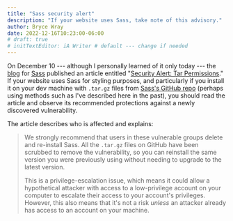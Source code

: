```yaml
---
title: "Sass security alert"
description: "If your website uses Sass, take note of this advisory."
author: Bryce Wray
date: 2022-12-16T10:23:00-06:00
# draft: true
# initTextEditor: iA Writer # default --- change if needed
---
```


On December 10 --- although I personally learned of it only today --- the [blog](https://sass-lang.com/blog) for [Sass](https://sass-lang.com) published an article entitled "[Security Alert: Tar Permissions](https://sass-lang.com/blog/security-alert-tar-permissions)." If your website uses Sass for styling purposes, and particularly if you install it on your dev machine with `.tar.gz` files from [Sass's GitHub repo](https://github.com/sass/) (perhaps using methods such as I've described here in the past), you should read the article and observe its recommended protections against a newly discovered vulnerability.

<!--excerpt-->

The article describes who is affected and explains:

> We strongly recommend that users in these vulnerable groups delete and re-install Sass. All the `.tar.gz` files on GitHub have been scrubbed to remove the vulnerability, so you can reinstall the same version you were previously using without needing to upgrade to the latest version.
>
> This is a privilege-escalation issue, which means it could allow a hypothetical attacker with access to a low-privilege account on your computer to escalate their access to your account's privileges. However, this also means that it's not a risk *unless* an attacker already has access to an account on your machine.
